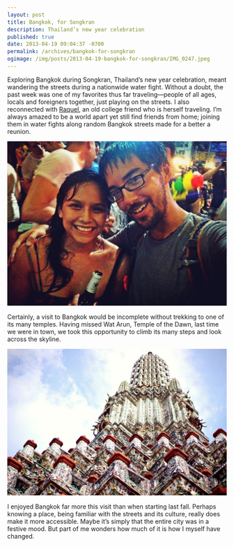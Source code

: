 ```yaml
---
layout: post
title: Bangkok, for Songkran
description: Thailand’s new year celebration
published: true
date: 2013-04-19 09:04:37 -0700
permalink: /archives/bangkok-for-songkran
ogimage: /img/posts/2013-04-19-bangkok-for-songkran/IMG_0247.jpeg
---
```

Exploring Bangkok during Songkran, Thailand’s new year celebration, meant wandering the streets during a nationwide water fight. Without a doubt, the past week was one of my favorites thus far traveling—people of all ages, locals and foreigners together, just playing on the streets. I also reconnected with [Raquel][1], an old college friend who is herself traveling. I’m always amazed to be a world apart yet still find friends from home; joining them in water fights along random Bangkok streets made for a better a reunion.

![Raquel and Benjamin on Khao San Road][2] 

Certainly, a visit to Bangkok would be incomplete without trekking to one of its many temples. Having missed Wat Arun, Temple of the Dawn, last time we were in town, we took this opportunity to climb its many steps and look across the skyline.

![Wat Arun, Temple of the Dawn][3] 

I enjoyed Bangkok far more this visit than when starting last fall. Perhaps knowing a place, being familiar with the streets and its culture, really does make it more accessible. Maybe it’s simply that the entire city was in a festive mood. But part of me wonders how much of it is how I myself have changed.

[1]: http://www.globaltumbleweed.com/
[2]: /img/posts/2013-04-19-bangkok-for-songkran/IMG_0247.jpeg
[3]: /img/posts/2013-04-19-bangkok-for-songkran/IMG_0248.jpeg